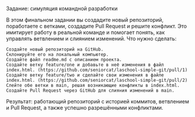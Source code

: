 Задание: симуляция командной разработки

В этом финальном задании вы создадите новый репозиторий, поработаете с ветками, создадите Pull Request и решите конфликт. Это имитирует работу в реальной команде и помогает понять, как управлять ветвлением и слиянием изменений.
Что нужно сделать:

    Создайте новый репозиторий на GitHub.
    Склонируйте его на локальный компьютер.
    Создайте файл readme.md с описанием проекта.
    Создайте ветку feature/one и добавьте в неё изменения в файл index.html. (https://github.com/seniorcat/laschool-simple-git/pull/1)
    Создайте ветку feature/two и сделайте свои изменения в файле index.html. (https://github.com/seniorcat/laschool-simple-git/pull/2)
    Слейте обе ветки в main, решая возникающие конфликты в index.html.
    Создайте Pull Request через GitHub для слияния изменений в main.

Результат: работающий репозиторий с историей коммитов, ветвлением и Pull Request, а также успешно разрешёнными конфликтами.
